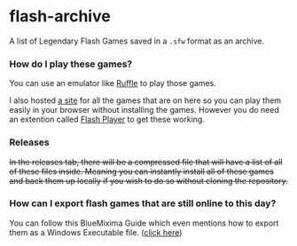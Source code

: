 # flash-archive

A list of Legendary Flash Games saved in a `.sfw` format as an archive.

### How do I play these games?

You can use an emulator like [Ruffle](https://ruffle.rs/) to play those games.

I also hosted [a site](https://antomuto4.github.io/flash-archive) for all the games that are on here so you can play them easily in your browser without installing the games. However you do need an extention called [Flash Player](https://chrome.google.com/webstore/detail/flash-playlist/nddmmcpmdbkooddfjcohmlcfclhllgeh/) to get these working.

### Releases

~~In the releases tab, there will be a compressed file that will have a list of all of these files inside. Meaning you can instantly install all of these games and back them up locally if you wish to do so without cloning the repository.~~

### How can I export flash games that are still online to this day?

You can follow this BlueMixima Guide which even mentions how to export them as a Windows Executable file. ([click here](https://bluemaxima.org/flashpoint/datahub/Extracting_Flash_Games))
